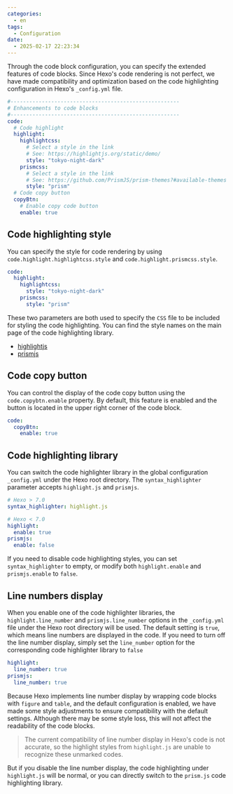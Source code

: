 ```yaml
---
categories:
  - en
tags:
  - Configuration
date:
  - 2025-02-17 22:23:34
---
```


Through the code block configuration, you can specify the extended features of code blocks. Since Hexo's code rendering is not perfect, we have made compatibility and optimization based on the code highlighting configuration in Hexo's `_config.yml` file.

``` yml
#------------------------------------------------------
# Enhancements to code blocks
#------------------------------------------------------
code:
  # Code highlight
  highlight:
    highlightcss:
      # Select a style in the link
      # See: https://highlightjs.org/static/demo/
      style: "tokyo-night-dark"
    prismcss:
      # Select a style in the link
      # See: https://github.com/PrismJS/prism-themes?#available-themes
      style: "prism"
  # Code copy button
  copyBtn:
    # Enable copy code button
    enable: true
```

## Code highlighting style
You can specify the style for code rendering by using `code.highlight.highlightcss.style` and `code.highlight.prismcss.style`.

``` yml
code:
  highlight:
    highlightcss:
      style: "tokyo-night-dark"
    prismcss:
      style: "prism"
```

These two parameters are both used to specify the `CSS` file to be included for styling the code highlighting. You can find the style names on the main page of the code highlighting library.

- [highlightjs](https://highlightjs.org/static/demo/)
- [prismjs](https://github.com/PrismJS/prism-themes?#available-themes)

## Code copy button
You can control the display of the code copy button using the `code.copybtn.enable` property. By default, this feature is enabled and the button is located in the upper right corner of the code block.

``` yml
code:
  copyBtn:
    enable: true
```

## Code highlighting library
You can switch the code highlighter library in the global configuration `_config.yml` under the Hexo root directory. The `syntax_highlighter` parameter accepts `highlight.js` and `prismjs`.

``` yml
# Hexo > 7.0
syntax_highlighter: highlight.js

# Hexo < 7.0
highlight:
  enable: true
prismjs:
  enable: false
```

If you need to disable code highlighting styles, you can set `syntax_highlighter` to empty, or modify both `highlight.enable` and `prismjs.enable` to `false`.

## Line numbers display
When you enable one of the code highlighter libraries, the `highlight.line_number` and `prismjs.line_number` options in the `_config.yml` file under the Hexo root directory will be used. The default setting is `true`, which means line numbers are displayed in the code. If you need to turn off the line number display, simply set the `line_number` option for the corresponding code highlighter library to `false`

``` yml
highlight:
  line_number: true
prismjs:
  line_number: true
```

Because Hexo implements line number display by wrapping code blocks with `figure` and `table`, and the default configuration is enabled, we have made some style adjustments to ensure compatibility with the default settings. Although there may be some style loss, this will not affect the readability of the code blocks.

> The current compatibility of line number display in Hexo's code is not accurate, so the highlight styles from `highlight.js` are unable to recognize these unmarked codes.

But if you disable the line number display, the code highlighting under `highlight.js` will be normal, or you can directly switch to the `prism.js` code highlighting library.